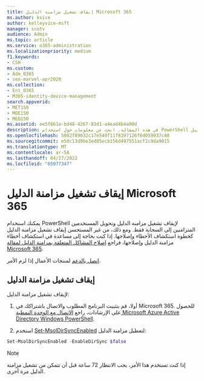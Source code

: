 ```yaml
---
title: إيقاف تشغيل مزامنة الدليل Microsoft 365
ms.author: kvice
author: kelleyvice-msft
manager: scotv
audience: Admin
ms.topic: article
ms.service: o365-administration
ms.localizationpriority: medium
f1.keywords:
- CSH
ms.custom:
- Adm_O365
- seo-marvel-apr2020
ms.collection:
- Ent_O365
- M365-identity-device-management
search.appverid:
- MET150
- MOE150
- MED150
ms.assetid: ee5f861e-bd48-4267-83d1-a4ead4b4a00d
description: في هذه المقالة، ابحث عن معلومات حول استخدام PowerShell لإيقاف تشغيل مزامنة الدليل Microsoft 365.
ms.openlocfilehash: 5082f89032c17e549f11f8397126f6d059937c48
ms.sourcegitcommit: e50c13d9be3ed05ecb156d497551acf2c9da9015
ms.translationtype: MT
ms.contentlocale: ar-SA
ms.lasthandoff: 04/27/2022
ms.locfileid: "65077347"
---
```

# <a name="turn-off-directory-synchronization-for-microsoft-365"></a>إيقاف تشغيل مزامنة الدليل Microsoft 365
يمكنك استخدام PowerShell لإيقاف تشغيل مزامنة الدليل وتحويل المستخدمين المتزامنين إلى السحابة فقط. ومع ذلك، من غير المستحسن إيقاف تشغيل مزامنة الدليل كخطوة استكشاف الأخطاء وإصلاحها. إذا كنت بحاجة إلى مساعدة في استكشاف أخطاء مزامنة الدليل وإصلاحها، فراجع [إصلاح المشاكل المتعلقة بمزامنة الدليل لمقالة Microsoft 365](fix-problems-with-directory-synchronization.md). 
  
[اتصل بالدعم](https://support.office.com/article/32a17ca7-6fa0-4870-8a8d-e25ba4ccfd4b) لمنتجات الأعمال إذا لزم الأمر.
  
## <a name="turn-off-directory-synchronization"></a>إيقاف تشغيل مزامنة الدليل  
لإيقاف تشغيل مزامنة الدليل:
  
1. أولا، قم بتثبيت البرنامج المطلوب والاتصال باشتراكك في Microsoft 365. للحصول على الإرشادات، راجع [الاتصال مع الوحدة النمطية Microsoft Azure Active Directory Windows PowerShell](connect-to-microsoft-365-powershell.md#connect-with-the-microsoft-azure-active-directory-module-for-windows-powershell).
    
2. استخدم [Set-MsolDirSyncEnabled](/previous-versions/azure/dn194097(v=azure.100)) لتعطيل مزامنة الدليل: 
    
  ```powershell
  Set-MsolDirSyncEnabled -EnableDirSync $false
  ```

>[!Note]
>إذا كنت تستخدم هذا الأمر، يجب الانتظار 72 ساعة قبل أن تتمكن من تشغيل مزامنة الدليل مرة أخرى.
>
